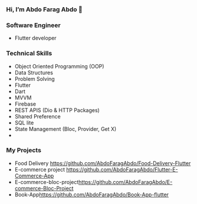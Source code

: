### Hi, I’m Abdo Farag Abdo 👋

### Software Engineer
- Flutter developer
### Technical Skills
- Object Oriented Programming (OOP)<br>
- Data Structures<br>
- Problem Solving<br>
- Flutter<br>
- Dart<br>
- MVVM<br>
- Firebase<br>
- REST APIS (Dio & HTTP Packages)<br>
- Shared Preference<br>
- SQL lite<br>
- State Management (Bloc, Provider, Get X)<br>
- 
### My Projects
- Food Delivery <a href="https://github.com/AbdoFaragAbdo/Food-Delivery-Flutter">https://github.com/AbdoFaragAbdo/Food-Delivery-Flutter</a><br>
- E-commerce project <a href="https://github.com/AbdoFaragAbdo/Flutter-E-Commerce-App">https://github.com/AbdoFaragAbdo/Flutter-E-Commerce-App</a><br>
- E-commerce-bloc-project<a href="https://github.com/AbdoFaragAbdo/E-commerce-Bloc-Project">https://github.com/AbdoFaragAbdo/E-commerce-Bloc-Project</a>
- Book-App<a href="https://github.com/AbdoFaragAbdo/Book-App-flutter
">https://github.com/AbdoFaragAbdo/Book-App-flutter</a>
